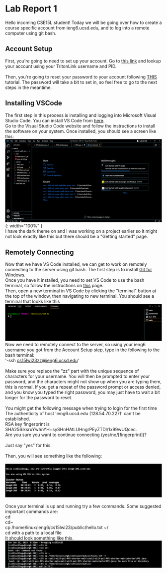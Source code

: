 # Lab Report 1
Hello incoming CSE15L student! Today we will  be going over how to create a course specific account from ieng6.ucsd.edu, and to log into a remote computer using git bash. 
## Account Setup 
First, you're going to need to set up your account. Go to [this link](https://sdacs.ucsd.edu/~icc/index.php) and lookup your account using your TritonLink username and PID. \
\
Then, you're going to reset your password to your account following [THIS](https://docs.google.com/document/d/1hs7CyQeh-MdUfM9uv99i8tqfneos6Y8bDU0uhn1wqho/edit) tutorial. The password will take a bit to set in, so feel free to go to the next steps in the meantime.
## Installing VSCode
The first step in this process is installing and logging into Microsoft Visual Studio Code. You can install VS Code from  [here](https://code.visualstudio.com/).\
Go to the Visual Studio Code website and follow the instructions to install the software on your system. 
Once installed, you should see a screen like this: 
![Screenshot 2023-01-15 084100.png](https://raw.githubusercontent.com/akulkudari/cse15l-lab-reports/adab397c8c831d2a70f789dbb9edd24a421e2a5d/Screenshot%202023-01-15%20084100.png){: width="100%" }\
I have the dark theme on and I was working on a project earlier so it might not look exactly like this but there should be a "Getting started" page.
## Remotely Connecting
Now that we have VS Code installed, we can get to work on remotely connecting to the server using git bash. The first step is to install  [Git for Windows](https://gitforwindows.org/). \
Once you have it installed, you need to set VS Code to use the bash terminal, so follow the instructions on [this](https://stackoverflow.com/questions/42606837/how-do-i-use-bash-on-windows-from-the-visual-studio-code-integrated-terminal/50527994#50527994) page.\
Then, open a new terminal in VS Code by clicking the "terminal" button at the top of the window, then navigating to new terminal. You should see a terminal that looks like this ![terminal.png](https://raw.githubusercontent.com/akulkudari/cse15l-lab-reports/main/terminal.png)
Now we need to remotely connect to the server, so using your ieng6 username you got from the Account Setup step, type in the following to the bash terminal: \
'-ssh cs15lwi23zz@ieng6.ucsd.edu' \
\
Make sure you replace the "zz" part with the unique sequence of characters for your username. You will then be prompted to enter your password, and the characters might not show up when you are typing them, this is normal. If you get a repeat of the password prompt or access denied, and you know you typed the right password, you may just have to wait a bit longer for the password to reset. \
\
You might get the following message when trying to login for the first time\
The authenticity of host 'ieng6.ucsd.edu (128.54.70.227)' can't be established.\
RSA key fingerprint is SHA256:ksruYwhnYH+sySHnHAtLUHngrPEyZTDl/1x99wUQcec.\
Are you sure you want to continue connecting (yes/no/[fingerprint])? \
\
Just say "yes" for this.\
\
Then, you will see something like the following: \
\
![terminalsuccess.png](https://github.com/akulkudari/cse15l-lab-reports/blob/main/terminalsuccess.png?raw=true)\
\
Once your terminal is up and running try a few commands. Some suggested important commands are: \
cd \
cd~ \
cp /home/linux/ieng6/cs15lwi23/public/hello.txt ~/ \
cd with a path to a local file 
\
It should look something like this.
![commands.png](https://github.com/akulkudari/cse15l-lab-reports/blob/main/commands.png?raw=true)

